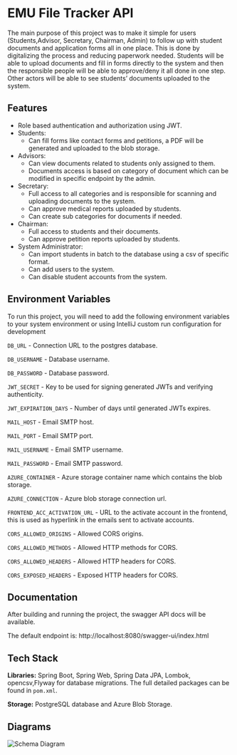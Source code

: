 
# EMU File Tracker API

The main purpose of this project was to make it simple for users (Students,Advisor, Secretary, Chairman, Admin) to follow up with student documents and application forms all in one place. This is done by digitalizing the process and reducing paperwork needed. Students will be able to upload documents and fill in forms directly to the system and then the responsible people will be able to approve/deny it all done in one step. Other actors will be able to see students’ documents uploaded to the system.




## Features

- Role based authentication and authorization using JWT.
- Students: 
    - Can fill forms like contact forms and petitions, a PDF will be generated and uploaded to the blob storage.
- Advisors:
    - Can view documents related to students only assigned to them.
    - Documents access is based on category of document which can be modified in specific endpoint by the admin.
- Secretary:
    - Full access to all categories and is responsible for scanning and uploading documents to the system.
    - Can approve medical reports uploaded by students.
    - Can create sub categories for documents if needed.
- Chairman:
    - Full access to students and their documents.
    - Can approve petition reports uploaded by students.
- System Administrator:
    - Can import students in batch to the database using a csv of specific format.
    - Can add users to the system.
    - Can disable student accounts from the system.





## Environment Variables

To run this project, you will need to add the following environment variables to your system environment or using IntelliJ custom run configuration for development

`DB_URL` - Connection URL to the postgres database.

`DB_USERNAME` - Database username.

`DB_PASSWORD` - Database password.

`JWT_SECRET` - Key to be used for signing generated JWTs and verifying authenticity.

`JWT_EXPIRATION_DAYS` - Number of days until generated JWTs expires.

`MAIL_HOST` - Email SMTP host.

`MAIL_PORT` - Email SMTP port.

`MAIL_USERNAME` - Email SMTP username.

`MAIL_PASSWORD` - Email SMTP password.

`AZURE_CONTAINER` - Azure storage container name which contains the blob storage.

`AZURE_CONNECTION` - Azure blob storage connection url.

`FRONTEND_ACC_ACTIVATION_URL` - URL to the activate account in the frontend, this is used as hyperlink in the emails sent to activate accounts.

`CORS_ALLOWED_ORIGINS` - Allowed CORS origins.

`CORS_ALLOWED_METHODS` - Allowed HTTP methods for CORS.

`CORS_ALLOWED_HEADERS` - Allowed HTTP headers for CORS.

`CORS_EXPOSED_HEADERS` - Exposed HTTP headers for CORS.
## Documentation

After building and running the project, the swagger API docs will be available.

The default endpoint is: http://localhost:8080/swagger-ui/index.html


## Tech Stack

**Libraries:** Spring Boot, Spring Web, Spring Data JPA, Lombok, opencsv,Flyway for database migrations. The full detailed packages can be found in `pom.xml`.

**Storage:** PostgreSQL database and Azure Blob Storage.


## Diagrams

![Schema Diagram](https://i.imgur.com/KUpjcNy.png)
